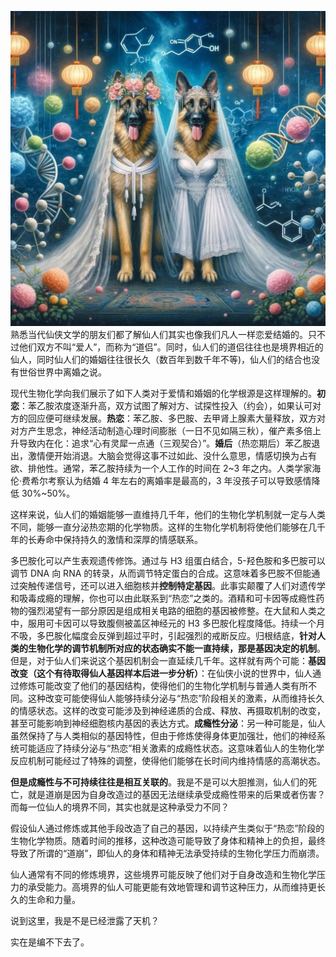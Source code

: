 ![](./IMG_3251.JPG)熟悉当代仙侠文学的朋友们都了解仙人们其实也像我们凡人一样恋爱结婚的。只不过他们双方不叫“爱人”，而称为“道侣”。同时，仙人们的道侣往往也是境界相近的仙人，同时仙人们的婚姻往往很长久（数百年到数千年不等)，仙人们的结合也没有世俗世界中离婚之说。

现代生物化学向我们展示了如下人类对于爱情和婚姻的化学根源是这样理解的。**初恋**：苯乙胺浓度逐渐升高，双方试图了解对方、试探性投入（约会），如果认可对方的回应便可继续发展。**热恋**：苯乙胺、多巴胺、去甲肾上腺素大量释放，双方对对方产生思念，神经活动制造心理时间膨胀（一日不见如隔三秋），催产素多倍上升导致内在化：追求“心有灵犀一点通（三观契合）”。**婚后**（热恋期后）苯乙胺退出，激情便开始消退。大脑会觉得这事不过如此、没什么意思，情感切换为占有欲、排他性。通常，苯乙胺持续为一个人工作的时间在 2~3 年之内。人类学家海伦·费希尔考察认为结婚 4 年左右的离婚率是最高的，3 年没孩子可以导致感情降低 30%~50%。

这样来说，仙人们的婚姻能够一直维持几千年，他们的生物化学机制就一定与人类不同，能够一直分泌热恋期的化学物质。这样的生物化学机制将使他们能够在几千年的长寿命中保持持久的激情和深厚的情感联系。

多巴胺化可以产生表观遗传修饰。通过与 H3 组蛋白结合，5-羟色胺和多巴胺可以调节 DNA 向 RNA 的转录，从而调节特定蛋白的合成。这意味着多巴胺不但能通过突触传递信号，还可以进入细胞核并**控制特定基因**。此事实颠覆了人们对遗传学和吸毒成瘾的理解，你也可以由此联系到“热恋”之类的。酒精和可卡因等成瘾性药物的强烈渴望有一部分原因是组成相关电路的细胞的基因被修整。在大鼠和人类之中，服用可卡因可以导致腹侧被盖区神经元的 H3 多巴胺化程度降低。持续一个月不吸，多巴胺化幅度会反弹到超过平时，引起强烈的戒断反应。归根结底，**针对人类的生物化学的调节机制所对应的状态确实不能一直持续，那是基因决定的机制**。但是，对于仙人们来说这个基因机制会一直延续几千年。这样就有两个可能：**基因改变（这个有待取得仙人基因样本后进一步分析）**：在仙侠小说的世界中，仙人通过修炼可能改变了他们的基因结构，使得他们的生物化学机制与普通人类有所不同。这种改变可能使得仙人能够持续分泌与“热恋”阶段相关的激素，从而维持长久的情感状态。这样的改变可能涉及到神经递质的合成、释放、再摄取机制的改变，甚至可能影响到神经细胞核内基因的表达方式。**成瘾性分泌**：另一种可能是，仙人虽然保持了与人类相似的基因特性，但由于修炼使得身体更加强壮，他们的神经系统可能适应了持续分泌与“热恋”相关激素的成瘾性状态。这意味着仙人的生物化学反应机制可能经过了特殊的调整，使得他们能够在长时间内维持情感的高潮状态。

**但是成瘾性与不可持续往往是相互关联的**。我是不是可以大胆推测，仙人们的死亡，就是道崩是因为自身改造过的基因无法继续承受成瘾性带来的后果或者伤害？而每一位仙人的境界不同，其实也就是这种承受力不同？

假设仙人通过修炼或其他手段改造了自己的基因，以持续产生类似于“热恋”阶段的生物化学物质。随着时间的推移，这种改造可能导致了身体和精神上的负担，最终导致了所谓的“道崩”，即仙人的身体和精神无法承受持续的生物化学压力而崩溃。

仙人通常有不同的修炼境界，这些境界可能反映了他们对于自身改造和生物化学压力的承受能力。高境界的仙人可能更能有效地管理和调节这种压力，从而维持更长久的生命和力量。

说到这里，我是不是已经泄露了天机？

实在是编不下去了。